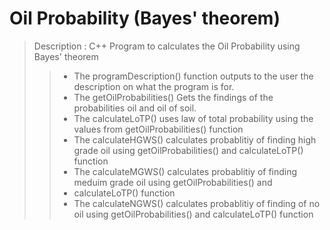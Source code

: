 # Oil Probability (Bayes' theorem)
> Description : C++ Program to calculates the Oil Probability using Bayes' theorem
>>-    The programDescription() function outputs to the user the description on what the program is for.
>>-    The getOilProbabilities() Gets the findings of the probabilities oil and oil of soil.
>>-    The calculateLoTP() uses law of total probability using the values from getOilProbabilities() function
>>-	 The calculateHGWS() calculates probablitiy of finding high grade oil using getOilProbabilities() and calculateLoTP() function
>>-	 The calculateMGWS() calculates probablitiy of finding meduim grade oil using getOilProbabilities() and
>>-	 calculateLoTP() function
>>-	 The calculateNGWS() calculates probablitiy of finding of no oil using getOilProbabilities() and calculateLoTP() function
